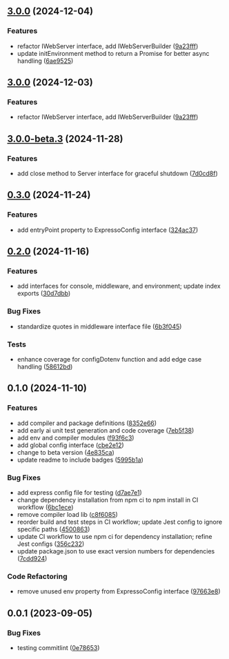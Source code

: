 

## [3.0.0](https://github.com/expressots/shared/compare/3.0.0-beta.3...3.0.0) (2024-12-04)


### Features

* refactor IWebServer interface, add IWebServerBuilder ([9a23fff](https://github.com/expressots/shared/commit/9a23fff1e7de8d3880ed90317ffde1037ef1947b))
* update initEnvironment method to return a Promise for better async handling ([6ae9525](https://github.com/expressots/shared/commit/6ae9525b5497dacf81c1861e467bf6e27421ad2e))

## [3.0.0](https://github.com/expressots/shared/compare/3.0.0-beta.3...3.0.0) (2024-12-03)


### Features

* refactor IWebServer interface, add IWebServerBuilder ([9a23fff](https://github.com/expressots/shared/commit/9a23fff1e7de8d3880ed90317ffde1037ef1947b))

## [3.0.0-beta.3](https://github.com/expressots/shared/compare/0.3.0...0.4.0) (2024-11-28)

### Features

- add close method to Server interface for graceful shutdown ([7d0cd8f](https://github.com/expressots/shared/commit/7d0cd8f1e05c5fed96e74b01dc715e5c7eb268d0))

## [0.3.0](https://github.com/expressots/shared/compare/0.2.0...0.3.0) (2024-11-24)

### Features

- add entryPoint property to ExpressoConfig interface ([324ac37](https://github.com/expressots/shared/commit/324ac37a7d407c491881998c6ed3288e04a0ae39))

## [0.2.0](https://github.com/expressots/shared/compare/0.1.0...0.2.0) (2024-11-16)

### Features

- add interfaces for console, middleware, and environment; update index exports ([30d7dbb](https://github.com/expressots/shared/commit/30d7dbb0c24af12e4537f626be816f2f5d8a81a0))

### Bug Fixes

- standardize quotes in middleware interface file ([6b3f045](https://github.com/expressots/shared/commit/6b3f0459c3ba0bf58d1de920335c6ef7dd438e32))

### Tests

- enhance coverage for configDotenv function and add edge case handling ([58612bd](https://github.com/expressots/shared/commit/58612bd0040b592133bac687cfb29b9c6ece2a94))

## 0.1.0 (2024-11-10)

### Features

- add compiler and package definitions ([8352e66](https://github.com/expressots/shared/commit/8352e663c1a3429c70bbf7588380fe92f547e0a9))
- add early ai unit test generation and code coverage ([7eb5f38](https://github.com/expressots/shared/commit/7eb5f380f6b49ce6316a9749daaa7311fda74f04))
- add env and compiler modules ([f93f6c3](https://github.com/expressots/shared/commit/f93f6c3a719d1a1129112bee4e5e9cf6e42ddd89))
- add global config interface ([cbe2e12](https://github.com/expressots/shared/commit/cbe2e127db006273e9049220fe3ed20b964d697b))
- change to beta version ([4e835ca](https://github.com/expressots/shared/commit/4e835ca58933336bc78d66fb42935bf4d02ec641))
- update readme to include badges ([5995b1a](https://github.com/expressots/shared/commit/5995b1a3eab1481aa4552ca76683c6b16ae0dc60))

### Bug Fixes

- add express config file for testing ([d7ae7e1](https://github.com/expressots/shared/commit/d7ae7e1d91a73965be89a9f96df4dfdbc67575d4))
- change dependency installation from npm ci to npm install in CI workflow ([6bc1ece](https://github.com/expressots/shared/commit/6bc1ece4da3c9aca717e769a8d2f615058652579))
- remove compiler load lib ([c8f6085](https://github.com/expressots/shared/commit/c8f6085ffdd2af524522174789cfe51203827bbb))
- reorder build and test steps in CI workflow; update Jest config to ignore specific paths ([4500863](https://github.com/expressots/shared/commit/45008637af232929c8c20df24c3cf4d6b56a082e))
- update CI workflow to use npm ci for dependency installation; refine Jest configs ([356c232](https://github.com/expressots/shared/commit/356c232bbfcf6bad7254ee0ab3417fd82f831a9f))
- update package.json to use exact version numbers for dependencies ([7cdd924](https://github.com/expressots/shared/commit/7cdd924b468af56ccf5bdfaa36b7cad82034e007))

### Code Refactoring

- remove unused env property from ExpressoConfig interface ([97663e8](https://github.com/expressots/shared/commit/97663e8a386ece45111eba0c2f8b66d1eb9c90af))

## 0.0.1 (2023-09-05)

### Bug Fixes

- testing commitlint ([0e78653](https://github.com/expressots/<<repo_name>>/commit/0e786539402f69fdca3fe5b684d850e523db7698))
